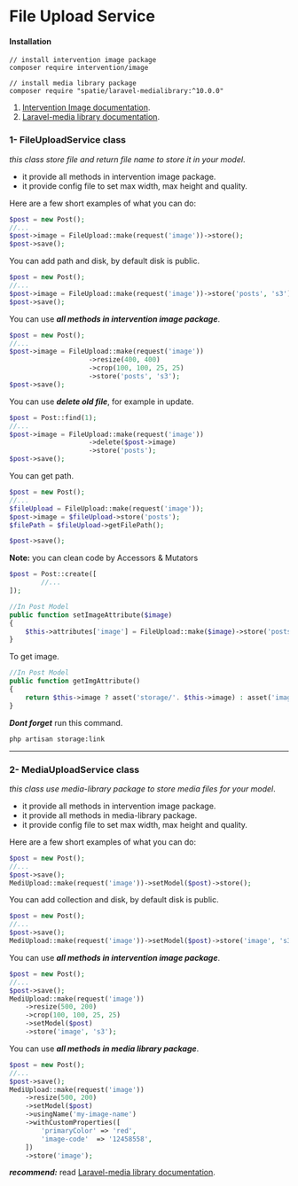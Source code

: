 
# File Upload Service

#### Installation
```bach
// install intervention image package
composer require intervention/image

// install media library package
composer require "spatie/laravel-medialibrary:^10.0.0"
```
1. [Intervention Image documentation](https://image.intervention.io/v2).
2. [Laravel-media library documentation](https://spatie.be/docs/laravel-medialibrary).

### 1- FileUploadService class
*this class store file and return file name to store it in your model*.
* it provide all methods in intervention image package.
* it provide config file to set max width, max height and quality.

Here are a few short examples of what you can do:

```php
$post = new Post();
//...
$post->image = FileUpload::make(request('image'))->store();
$post->save();
```
You can add path and disk, by default disk is public.
```php
$post = new Post();
//...
$post->image = FileUpload::make(request('image'))->store('posts', 's3');
$post->save();
```
You can use ***all methods in intervention image package***.

```php
$post = new Post();
//...
$post->image = FileUpload::make(request('image'))
                    ->resize(400, 400)
                    ->crop(100, 100, 25, 25)
                    ->store('posts', 's3');
$post->save();
```

You can use ***delete old file***, for example in update.
```php
$post = Post::find(1);
//...
$post->image = FileUpload::make(request('image'))
                    ->delete($post->image)
                    ->store('posts');
$post->save();
```
You can get path.
```php
$post = new Post();
//...
$fileUpload = FileUpload::make(request('image')); 
$post->image = $fileUpload->store('posts');
$filePath = $fileUpload->getFilePath();

$post->save();
```
****Note:**** you can clean code by Accessors & Mutators
```php
$post = Post::create([
        //...
]);

//In Post Model
public function setImageAttribute($image)
{
    $this->attributes['image'] = FileUpload::make($image)->store('posts');
}
``` 
To get image.
```php
//In Post Model
public function getImgAttribute()
{
    return $this->image ? asset('storage/'. $this->image) : asset('images/post.jpg');
}
``` 
***Dont forget*** run this command.
```bach
php artisan storage:link
```
****

### 2- MediaUploadService class
*this class use media-library package to store media files for your model*.
* it provide all methods in intervention image package.
* it provide all methods in media-library package.
* it provide config file to set max width, max height and quality.

Here are a few short examples of what you can do:
```php
$post = new Post();
//...
$post->save();
MediUpload::make(request('image'))->setModel($post)->store();

```
You can add collection and disk, by default disk is public.
```php
$post = new Post();
//...
$post->save();
MediUpload::make(request('image'))->setModel($post)->store('image', 's3');

```
You can use ***all methods in intervention image package***.
```php
$post = new Post();
//...
$post->save();
MediUpload::make(request('image'))
    ->resize(500, 200)
    ->crop(100, 100, 25, 25)
    ->setModel($post)
    ->store('image', 's3');
```
You can use ***all methods in media library package***.
```php
$post = new Post();
//...
$post->save();
MediUpload::make(request('image')) 
    ->resize(500, 200)
    ->setModel($post)
    ->usingName('my-image-name')
    ->withCustomProperties([
        'primaryColor' => 'red',
        'image-code'  => '12458558',
    ])
    ->store('image');
```
***recommend:*** read [Laravel-media library documentation](https://spatie.be/docs/laravel-medialibrary).
